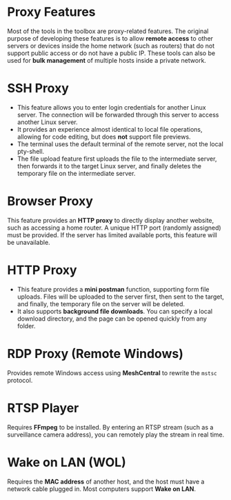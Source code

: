 

# Proxy Features
Most of the tools in the toolbox are proxy-related features. The original purpose of developing these features is to allow **remote access** to other servers or devices inside the home network (such as routers) that do not support public access or do not have a public IP. These tools can also be used for **bulk management** of multiple hosts inside a private network.

# SSH Proxy
- This feature allows you to enter login credentials for another Linux server. The connection will be forwarded through this server to access another Linux server.
- It provides an experience almost identical to local file operations, allowing for code editing, but does **not** support file previews.
- The terminal uses the default terminal of the remote server, not the local pty-shell.
- The file upload feature first uploads the file to the intermediate server, then forwards it to the target Linux server, and finally deletes the temporary file on the intermediate server.

# Browser Proxy
This feature provides an **HTTP proxy** to directly display another website, such as accessing a home router. A unique HTTP port (randomly assigned) must be provided. If the server has limited available ports, this feature will be unavailable.

# HTTP Proxy
- This feature provides a **mini postman** function, supporting form file uploads. Files will be uploaded to the server first, then sent to the target, and finally, the temporary file on the server will be deleted.
- It also supports **background file downloads**. You can specify a local download directory, and the page can be opened quickly from any folder.

# RDP Proxy (Remote Windows)
Provides remote Windows access using **MeshCentral** to rewrite the `mstsc` protocol.

# RTSP Player
Requires **FFmpeg** to be installed. By entering an RTSP stream (such as a surveillance camera address), you can remotely play the stream in real time.

# Wake on LAN (WOL)
Requires the **MAC address** of another host, and the host must have a network cable plugged in. Most computers support **Wake on LAN**.

